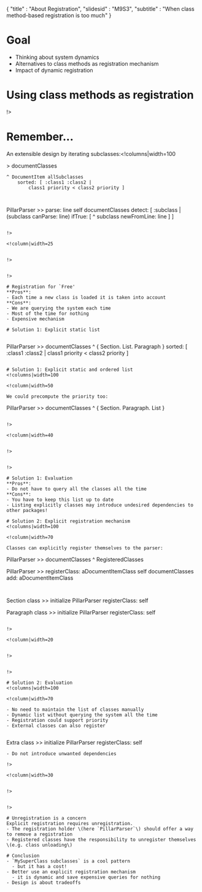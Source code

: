 { 
"title" : "About Registration", 
"slidesid" : "M9S3", 
"subtitle" : "When class method-based registration is too much" 
} 
 
# Goal 
- Thinking about system dynamics 
- Alternatives to class methods as registration mechanism 
- Impact of dynamic registration 
 
# Using class methods as registration 
<!columns|width=100 
 
<!column|width=60 
 
- A class is a regular object 
- We can send a message to a class 
- Each class can answer specifically 
 
``` 
Object allSubclasses collect: [ :each | each foo ] 
``` 
Each class is able to: 
- define its own `foo` method 
- reuse the one of its superclass 
 
!> 
 
<!column|width=40 
 
 
!> 
 
 
!> 
 
# Remember... 
An extensible design by iterating subclasses:<!columns|width=100 
 
<!column|width=70 
 
 
``` 
PillarParser >> documentClasses
    ^ DocumentItem allSubclasses
        sorted: [ :class1 :class2 |
            class1 priority < class2 priority ] 
``` 
 
``` 
PillarParser >> parse: line
    self documentClasses
        detect: [ :subclass |
            (subclass canParse: line)
                ifTrue: [ ^ subclass newFromLine: line ] ] 
``` 
 
!> 
 
<!column|width=25 
 
 
!> 
 
 
!> 
 
# Registration for `Free' 
**Pros**: 
- Each time a new class is loaded it is taken into account 
**Cons**: 
- We are querying the system each time 
- Most of the time for nothing 
- Expensive mechanism 
 
# Solution 1: Explicit static list 
 
``` 
PillarParser >> documentClasses
    ^ { Section. List. Paragraph }
        sorted: [ :class1 :class2 | class1 priority < class2 priority ] 
``` 
 
# Solution 1: Explicit static and ordered list 
<!columns|width=100 
 
<!column|width=50 
 
We could precompute the priority too: 
``` 
PillarParser >> documentClasses
	^ { Section. Paragraph. List } 
``` 
 
!> 
 
<!column|width=40 
 
 
!> 
 
 
!> 
 
# Solution 1: Evaluation 
**Pros**: 
- Do not have to query all the classes all the time 
**Cons**: 
- You have to keep this list up to date 
- Listing explicitly classes may introduce undesired dependencies to other packages! 
 
# Solution 2: Explicit registration mechanism 
<!columns|width=100 
 
<!column|width=70 
 
Classes can explicitly register themselves to the parser: 
``` 
PillarParser >> documentClasses
	^ RegisteredClasses

PillarParser >> registerClass: aDocumentItemClass
    self documentClasses add: aDocumentItemClass 
``` 
 
``` 
Section class >> initialize
	PillarParser registerClass: self

Paragraph class >> initialize
	PillarParser registerClass: self 
``` 
 
!> 
 
<!column|width=20 
 
 
!> 
 
 
!> 
 
# Solution 2: Evaluation 
<!columns|width=100 
 
<!column|width=70 
 
- No need to maintain the list of classes manually 
- Dynamic list without querying the system all the time 
- Registration could support priority 
- External classes can also register 
 
``` 
Extra class >> initialize
	PillarParser registerClass: self 
``` 
- Do not introduce unwanted dependencies 
 
!> 
 
<!column|width=30 
 
 
!> 
 
 
!> 
 
# Unregistration is a concern 
Explicit registration requires unregistration. 
- The registration holder \(here `PillarParser`\) should offer a way to remove a registration 
- Registered classes have the responsibility to unregister themselves \(e.g. class unloading\) 
 
# Conclusion 
- `MySuperClass subclasses` is a cool pattern 
  - but it has a cost! 
- Better use an explicit registration mechanism 
  - it is dynamic and save expensive queries for nothing 
- Design is about tradeoffs 
